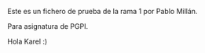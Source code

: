 Este es un fichero de prueba de la rama 1 por Pablo Millán.

Para asignatura de PGPI.

Hola Karel :)